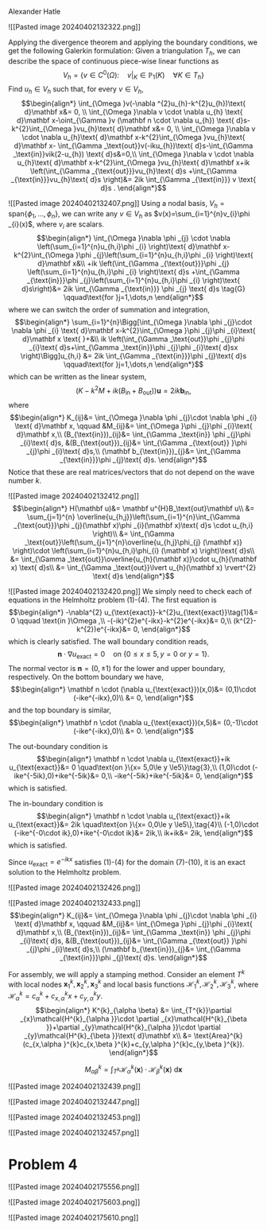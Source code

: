 Alexander Hatle

![[Pasted image 20240402132322.png]]

Applying the divergence theorem and applying the boundary conditions, we get the following Galerkin formulation:
Given a triangulation $T_{h}$, we can describe the space of continuous piece-wise linear functions as
$$V_{h}=\{v \in C^{0}(\Omega  ):\quad v|_{K}\in \mathbb P_{1}(K)\quad\forall K \in T_{h} \}$$
Find $u_{h}\in V_{h}$ such that, for every $v \in V_{h}$,
$$\begin{align*}
\int_{\Omega }v(-\nabla ^{2}u_{h}-k^{2}u_{h})\text{ d}\mathbf x&= 0, \\
\int_{\Omega }\nabla v \cdot \nabla u_{h} \text{ d}\mathbf x-\oint_{\Gamma }v  (\mathbf n \cdot \nabla u_{h}) \text{ d}s-k^{2}\int_{\Omega }vu_{h}\text{ d}\mathbf x&= 0, \\
\int_{\Omega }\nabla v \cdot \nabla u_{h}\text{ d}\mathbf x-k^{2}\int_{\Omega }vu_{h}\text{ d}\mathbf x- \int_{\Gamma _\text{out}}v(-iku_{h})\text{ d}s-\int_{\Gamma _\text{in}}vik(2-u_{h}) \text{ d}s&=0,\\
\int_{\Omega }\nabla v \cdot \nabla u_{h}\text{ d}\mathbf x-k^{2}\int_{\Omega }vu_{h}\text{ d}\mathbf x+ik \left(\int_{\Gamma _{\text{out}}}vu_{h}\text{ d}s +\int_{\Gamma _{\text{in}}}vu_{h}\text{ d}s \right)&= 2ik \int_{\Gamma _{\text{in}}} v \text{ d}s . 
\end{align*}$$

![[Pasted image 20240402132407.png]]
Using a nodal basis, $V_{h}=\text{span}\{\phi _{1},\dots ,\phi _n \}$, we can write any $v \in V_{h}$ as $v(x)=\sum_{i=1}^{n}v_{i}\phi _{i}(x)$, where $v_{i}$ are scalars. 
$$\begin{align*}
\int_{\Omega }\nabla \phi _{j} \cdot \nabla \left(\sum_{i=1}^{n}u_{h,i}\phi _{i} \right)\text{ d}\mathbf x-k^{2}\int_{\Omega }\phi _{j}\left(\sum_{i=1}^{n}u_{h,i}\phi _{i} \right)\text{ d}\mathbf x&\\
+ik \left(\int_{\Gamma _{\text{out}}}\phi _{j} \left(\sum_{i=1}^{n}u_{h,i}\phi _{i} \right)\text{ d}s +\int_{\Gamma _{\text{in}}}\phi _{j}\left(\sum_{i=1}^{n}u_{h,i}\phi _{i} \right)\text{ d}s\right)&= 2ik \int_{\Gamma _{\text{in}}} \phi _{j} \text{ d}s \tag{G} \qquad\text{for }j=1,\dots,n
\end{align*}$$
where we can switch the order of summation and integration,
$$\begin{align*}
\sum_{i=1}^{n}\Bigg[\int_{\Omega }\nabla \phi _{j}\cdot \nabla \phi _{i} \text{ d}\mathbf x-k^{2}\int_{\Omega }\phi _{j}\phi _{i}\text{ d}\mathbf x \text{ }+&\\
ik \left(\int_{\Gamma _\text{out}}\phi _{j}\phi _{i}\text{ d}s+\int_{\Gamma _\text{in}}\phi _{j}\phi _{i}\text{ d}sx \right)\Bigg]u_{h,i} &= 2ik \int_{\Gamma _{\text{in}}}\phi _{j}\text{ d}s \qquad\text{for }j=1,\dots,n
\end{align*}$$
which can be written as the linear system,
$$(K-k^{2}M+ik(B_{\text{in}}+B_{\text{out}}))\mathbf u=2ik\mathbf b_{\text{in}},$$
where
$$\begin{align*}
K_{ij}&= \int_{\Omega }\nabla \phi _{j}\cdot \nabla \phi _{i} \text{ d}\mathbf x, \qquad &M_{ij}&=  \int_{\Omega }\phi _{j}\phi _{i}\text{ d}\mathbf x,\\
(B_{\text{in}})_{ij}&= \int_{\Gamma _\text{in}} \phi _{j}\phi _{i}\text{ d}s, &(B_{\text{out}})_{ij}&=  \int_{\Gamma _{\text{out}} }\phi _{j}\phi _{i}\text{ d}s,\\
(\mathbf b_{\text{in}})_{j}&= \int_{\Gamma _{\text{in}}}\phi _{j}\text{ d}s.
\end{align*}$$
Notice that these are real matrices/vectors that do not depend on the wave number $k$.

![[Pasted image 20240402132412.png]]
$$\begin{align*}
H(\mathbf u)&= \mathbf u^{H}B_\text{out}\mathbf u\\
&= \sum_{j=1}^{n} \overline{u_{h,j}}\left(\sum_{i=1}^{n}\int_{\Gamma _{\text{out}}}\phi _{j}(\mathbf x)\phi _{i}(\mathbf x)\text{ d}s \cdot u_{h,i} \right)\\
&= \int_{\Gamma _\text{out}}\left(\sum_{j=1}^{n}\overline{u_{h,j}\phi_{j} (\mathbf x)} \right)\cdot \left(\sum_{i=1}^{n}u_{h,i}\phi_{i} (\mathbf x) \right)\text{ d}s\\
&= \int_{\Gamma _\text{out}}\overline{u_{h}(\mathbf x)}\cdot u_{h}(\mathbf x) \text{ d}s\\
	&= \int_{\Gamma _\text{out}}\lvert u_{h}(\mathbf x) \rvert^{2} \text{ d}s
\end{align*}$$


![[Pasted image 20240402132420.png]]
We simply need to check each of equations in the Helmholtz problem (1)-(4).
The first equation is
$$\begin{align*}
-\nabla^{2} u_{\text{exact}}-k^{2}u_{\text{exact}}\tag{1}&= 0 \qquad \text{in }\Omega ,\\
-(-ik)^{2}e^{-ikx}-k^{2}e^{-ikx}&= 0,\\
(k^{2}-k^{2})e^{-ikx}&= 0,
\end{align*}$$
which is clearly satisfied.
The wall boundary condition reads,
$$\mathbf n \cdot \nabla u_{\text{exact}}=0 \quad\text{on } \{ 0 \le x \le5, y=0 \text{ or }y=1\}\tag{2}.$$
The normal vector is $\mathbf n=(0,\pm 1)$ for the lower and upper boundary, respectively. 
On the bottom boundary we have,
$$\begin{align*}
\mathbf n \cdot  (\nabla u_{\text{exact}})(x,0)&= (0,1)\cdot (-ike^{-ikx},0)\\
&= 0,
\end{align*}$$
and the top boundary is similar,
$$\begin{align*}
\mathbf n \cdot  (\nabla u_{\text{exact}})(x,5)&= (0,-1)\cdot (-ike^{-ikx},0)\\
&= 0.
\end{align*}$$

The out-boundary condition is
$$\begin{align*}
\mathbf n \cdot \nabla u_{\text{exact}}+ik u_{\text{exact}}&= 0 \quad\text{on }\{x= 5,0\le y \le5\}\tag{3},\\
(1,0)\cdot (-ike^{-5ik},0)+ike^{-5ik}&= 0,\\
-ike^{-5ik}+ike^{-5ik}&= 0,
\end{align*}$$
which is satisfied.

The in-boundary condition is
$$\begin{align*}
\mathbf n \cdot \nabla u_{\text{exact}}+ik u_{\text{exact}}&= 2ik \quad\text{on }\{x= 0,0\le y \le5\},\tag{4}\\
(-1,0)\cdot (-ike^{-0\cdot ik},0)+ike^{-0\cdot ik}&= 2ik,\\
ik+ik&= 2ik,
\end{align*}$$
which is satisfied.

Since $u_\text{exact}=e^{-ikx}$ satisfies (1)-(4) for the domain (7)-(10), it is an exact solution to the Helmholtz problem.

![[Pasted image 20240402132426.png]]


![[Pasted image 20240402132433.png]]
$$\begin{align*}
K_{ij}&= \int_{\Omega }\nabla \phi _{j}\cdot \nabla \phi _{i} \text{ d}\mathbf x, \qquad &M_{ij}&=  \int_{\Omega }\phi _{j}\phi _{i}\text{ d}\mathbf x,\\
(B_{\text{in}})_{ij}&= \int_{\Gamma _\text{in}} \phi _{j}\phi _{i}\text{ d}s, &(B_{\text{out}})_{ij}&=  \int_{\Gamma _{\text{out}} }\phi _{j}\phi _{i}\text{ d}s,\\
(\mathbf b_{\text{in}})_{j}&= \int_{\Gamma _{\text{in}}}\phi _{j}\text{ d}s.
\end{align*}$$

For assembly, we will apply a stamping method. Consider an element $T^{k}$ with local nodes $\mathbf x_{1}^{k},\mathbf x_{2}^{k},\mathbf x_{3}^{k}$ and local basis functions $\mathcal{H}_{1}^{k},\mathcal{H}_{2}^{k},\mathcal{H}_{3}^{k}$, where $\mathcal{H}^{k}_{\alpha }=c_{\alpha }^{k}+c_{x,\alpha }^{k}x+ c_{y,\alpha }^{k}y$.
$$\begin{align*}
K^{k}_{\alpha \beta} &= \int_{T^{k}}\partial _{x}\mathcal{H^{k}_{\alpha }}\cdot \partial _{x}\mathcal{H^{k}_{\beta  }}+\partial _{y}\mathcal{H^{k}_{\alpha }}\cdot \partial _{y}\mathcal{H^{k}_{\beta  }}\text{ d}\mathbf x\\
&= \text{Area}^{k}(c_{x,\alpha }^{k}c_{x,\beta }^{k}+c_{y,\alpha }^{k}c_{y,\beta }^{k}).
\end{align*}$$

$$M_{\alpha \beta  }^{k}=\int_{T^{k}}\mathcal{H}_{\alpha }^{k}(\mathbf x) \cdot \mathcal{H}^{k}_{\beta }(\mathbf x)\text{ d}\mathbf x$$

![[Pasted image 20240402132439.png]]

![[Pasted image 20240402132447.png]]

![[Pasted image 20240402132453.png]]

![[Pasted image 20240402132457.png]]

# Problem 4

![[Pasted image 20240402175556.png]]

![[Pasted image 20240402175603.png]]

![[Pasted image 20240402175610.png]]